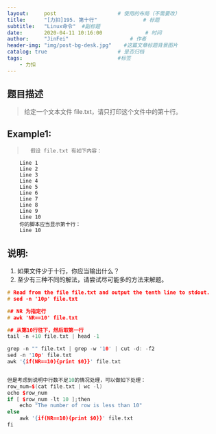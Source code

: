 ```yaml
---
layout:     post                    # 使用的布局（不需要改） 
title:      "[力扣]195. 第十行"               # 标题  
subtitle:   "Linux命令"  #副标题 
date:       2020-04-11 10:16:00              # 时间 
author:     "JinFei"                    # 作者 
header-img: "img/post-bg-desk.jpg"    #这篇文章标题背景图片 
catalog: true                       # 是否归档 
tags:                               #标签     
    - 力扣
---
```


## 题目描述
>   给定一个文本文件 file.txt，请只打印这个文件中的第十行。

## Example1:
 
>       假设 file.txt 有如下内容：
        Line 1
        Line 2
        Line 3
        Line 4
        Line 5
        Line 6
        Line 7
        Line 8
        Line 9
        Line 10
        你的脚本应当显示第十行：
        Line 10

## 说明:

1. 如果文件少于十行，你应当输出什么？
2. 至少有三种不同的解法，请尝试尽可能多的方法来解题。



```C++
# Read from the file file.txt and output the tenth line to stdout.
# sed -n '10p' file.txt

## NR 为指定行
# awk 'NR==10' file.txt

## 从第10行往下，然后取第一行
tail -n +10 file.txt | head -1

grep -n "" file.txt | grep -w '10' | cut -d: -f2
sed -n '10p' file.txt
awk '{if(NR==10){print $0}}' file.txt


但是考虑到说明中行数不足10的情况处理，可以做如下处理：
row_num=$(cat file.txt | wc -l)
echo $row_num
if [ $row_num -lt 10 ];then
    echo "The number of row is less than 10"
else
    awk '{if(NR==10){print $0}}' file.txt
fi

```
